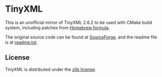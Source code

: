 # TinyXML

This is an unofficial mirror of TinyXML 2.6.2 to be used with CMake build system, including patches from [Homebrew formula](https://github.com/Homebrew/homebrew-core/blob/ed15b41422ec7595ac3f35707e46b8699137c969/Formula/tinyxml.rb).

The original source code can be found at [SourceForge](http://sourceforge.net/projects/tinyxml/), and the readme file is at [readme.txt](readme.txt).

## License

TinyXML is distributed under the [zlib license](http://www.opensource.org/licenses/zlib-license.php).
